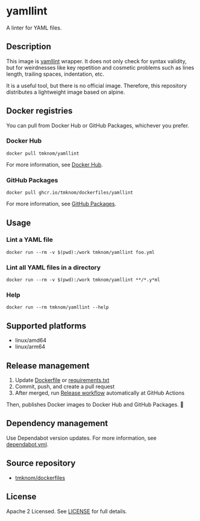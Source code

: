 # yamllint

A linter for YAML files.

## Description

This image is [yamllint](https://yamllint.readthedocs.io/en/stable/) wrapper.
It does not only check for syntax validity,
but for weirdnesses like key repetition and cosmetic problems such as lines length, trailing spaces, indentation, etc.

It is a useful tool, but there is no official image.
Therefore, this repository distributes a lightweight image based on alpine.

## Docker registries

You can pull from Docker Hub or GitHub Packages, whichever you prefer.

### Docker Hub

```shell
docker pull tmknom/yamllint
```

For more information, see [Docker Hub](https://hub.docker.com/repository/docker/tmknom/yamllint).

### GitHub Packages

```shell
docker pull ghcr.io/tmknom/dockerfiles/yamllint
```

For more information, see [GitHub Packages](https://github.com/tmknom/dockerfiles/pkgs/container/dockerfiles%2Fyamllint).

## Usage

### Lint a YAML file

```shell
docker run --rm -v $(pwd):/work tmknom/yamllint foo.yml
```

### Lint all YAML files in a directory

```shell
docker run --rm -v $(pwd):/work tmknom/yamllint **/*.y*ml
```

### Help

```shell
docker run --rm tmknom/yamllint --help
```

## Supported platforms

- linux/amd64
- linux/arm64

## Release management

1. Update [Dockerfile](/yamllint/Dockerfile) or [requirements.txt](/yamllint/requirements.txt)
2. Commit, push, and create a pull request
3. After merged, run [Release workflow](/.github/workflows/release-yamllint.yml) automatically at GitHub Actions

Then, publishes Docker images to Docker Hub and GitHub Packages. :rocket:

## Dependency management

Use Dependabot version updates.
For more information, see [dependabot.yml](/.github/dependabot.yml).

## Source repository

- [tmknom/dockerfiles](https://github.com/tmknom/dockerfiles/)

## License

Apache 2 Licensed. See [LICENSE](/LICENSE) for full details.
